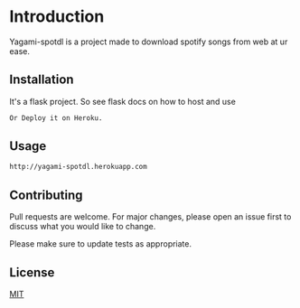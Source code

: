 # Introduction

Yagami-spotdl is a project made to download spotify songs from web at ur ease.

## Installation

It's a flask project. So see flask docs on how to host and use

```bash
Or Deploy it on Heroku.
```

## Usage

```bash
http://yagami-spotdl.herokuapp.com
```

## Contributing
Pull requests are welcome. For major changes, please open an issue first to discuss what you would like to change.

Please make sure to update tests as appropriate.

## License
[MIT](https://choosealicense.com/licenses/mit/)
